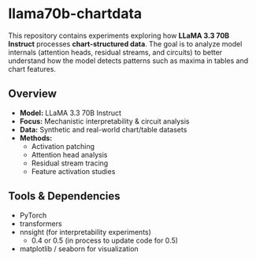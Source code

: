 # llama70b-chartdata  

This repository contains experiments exploring how **LLaMA 3.3 70B Instruct** processes **chart-structured data**. The goal is to analyze model internals (attention heads, residual streams, and circuits) to better understand how the model detects patterns such as maxima in tables and chart features.  

## Overview  
- **Model:** LLaMA 3.3 70B Instruct  
- **Focus:** Mechanistic interpretability & circuit analysis  
- **Data:** Synthetic and real-world chart/table datasets  
- **Methods:**  
  - Activation patching  
  - Attention head analysis  
  - Residual stream tracing  
  - Feature activation studies
 
## Tools & Dependencies
- PyTorch
- transformers
- nnsight (for interpretability experiments)
  - 0.4 or 0.5 (in process to update code for 0.5)
- matplotlib / seaborn for visualization

